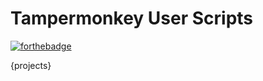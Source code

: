 # Tampermonkey User Scripts

[![forthebadge](https://forthebadge.com/images/badges/made-with-javascript.svg)](https://forthebadge.com)

{projects}
